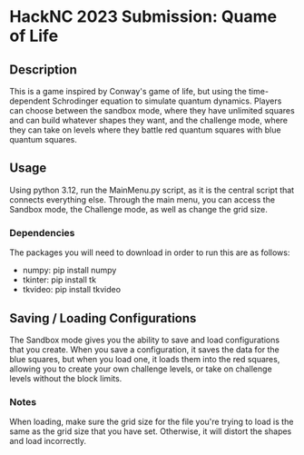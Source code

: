 # HackNC 2023 Submission: Quame of Life
## Description
This is a game inspired by Conway's game of life, but using the time-dependent Schrodinger equation to simulate quantum dynamics. Players can choose between the sandbox mode, where they have unlimited squares and can build whatever shapes they want, and the challenge mode, where they can take on levels where they battle red quantum squares with blue quantum squares.
## Usage
Using python 3.12, run the MainMenu.py script, as it is the central script that connects everything else. Through the main menu, you can access the Sandbox mode, the Challenge mode, as well as change the grid size.

### Dependencies
The packages you will need to download in order to run this are as follows:

- numpy: pip install numpy
- tkinter: pip install tk
- tkvideo: pip install tkvideo

## Saving / Loading Configurations
The Sandbox mode gives you the ability to save and load configurations that you create. When you save a configuration, it saves the data for the blue squares, but when you load one, it loads them into the red squares, allowing you to create your own challenge levels, or take on challenge levels without the block limits.

### Notes
When loading, make sure the grid size for the file you're trying to load is the same as the grid size that you have set. Otherwise, it will distort the shapes and load incorrectly.
